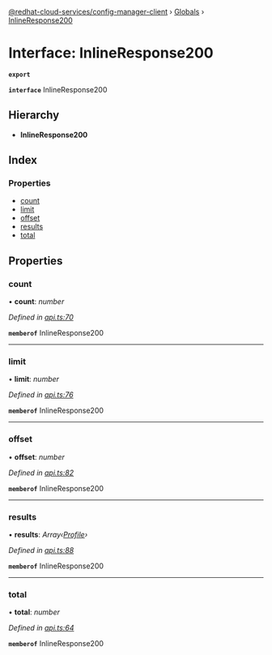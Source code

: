 [@redhat-cloud-services/config-manager-client](../README.md) › [Globals](../globals.md) › [InlineResponse200](inlineresponse200.md)

# Interface: InlineResponse200

**`export`** 

**`interface`** InlineResponse200

## Hierarchy

* **InlineResponse200**

## Index

### Properties

* [count](inlineresponse200.md#count)
* [limit](inlineresponse200.md#limit)
* [offset](inlineresponse200.md#offset)
* [results](inlineresponse200.md#results)
* [total](inlineresponse200.md#total)

## Properties

###  count

• **count**: *number*

*Defined in [api.ts:70](https://github.com/RedHatInsights/javascript-clients/blob/master/packages/config-manager/api.ts#L70)*

**`memberof`** InlineResponse200

___

###  limit

• **limit**: *number*

*Defined in [api.ts:76](https://github.com/RedHatInsights/javascript-clients/blob/master/packages/config-manager/api.ts#L76)*

**`memberof`** InlineResponse200

___

###  offset

• **offset**: *number*

*Defined in [api.ts:82](https://github.com/RedHatInsights/javascript-clients/blob/master/packages/config-manager/api.ts#L82)*

**`memberof`** InlineResponse200

___

###  results

• **results**: *Array‹[Profile](profile.md)›*

*Defined in [api.ts:88](https://github.com/RedHatInsights/javascript-clients/blob/master/packages/config-manager/api.ts#L88)*

**`memberof`** InlineResponse200

___

###  total

• **total**: *number*

*Defined in [api.ts:64](https://github.com/RedHatInsights/javascript-clients/blob/master/packages/config-manager/api.ts#L64)*

**`memberof`** InlineResponse200
